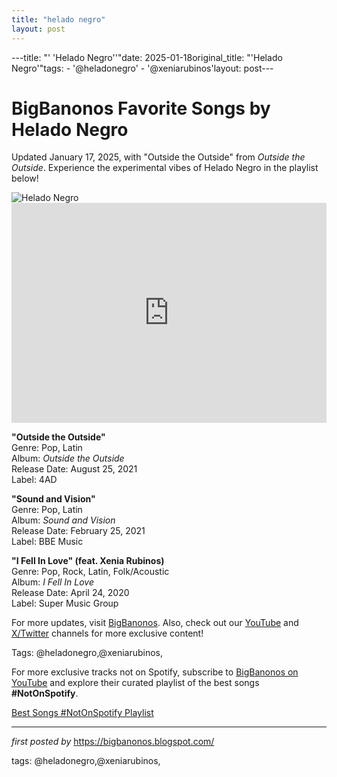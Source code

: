 ```yaml
---
title: "helado negro"
layout: post
---
```

---title: "' 'Helado Negro''"date: 2025-01-18original_title: "'Helado Negro'"tags:  - '@heladonegro'  - '@xeniarubinos'layout: post---<!-- Title of the Post --><h1 >BigBanonos Favorite Songs by Helado Negro</h1> <!-- Introductory Text --><p >Updated January 17, 2025, with "Outside the Outside" from <em>Outside the Outside</em>. Experience the experimental vibes of Helado Negro in the playlist below!</p> <!-- Featured Image --><div > <img src="https://i.scdn.co/image/ab6761610000e5eba6f4081acb306509f7253686" alt="Helado Negro" /></div> <!-- Spotify Embed --><div > <iframe src="https://open.spotify.com/embed/playlist/6xQ2oToNX8V4nQWlVTNV2v?utm_source=generator" width="100%" height="352" frameborder="0" allowfullscreen="" allow="autoplay; clipboard-write; encrypted-media; fullscreen; picture-in-picture" loading="lazy"></iframe></div> <!-- Song Information --><div > <p><strong>"Outside the Outside"</strong><br> Genre: Pop, Latin<br> Album: <em>Outside the Outside</em><br> Release Date: August 25, 2021<br> Label: 4AD</p> <p><strong>"Sound and Vision"</strong><br> Genre: Pop, Latin<br> Album: <em>Sound and Vision</em><br> Release Date: February 25, 2021<br> Label: BBE Music</p> <p><strong>"I Fell In Love" (feat. Xenia Rubinos)</strong><br> Genre: Pop, Rock, Latin, Folk/Acoustic<br> Album: <em>I Fell In Love</em><br> Release Date: April 24, 2020<br> Label: Super Music Group</p></div> <!-- Footer Links --><div > <p>For more updates, visit <a href="https://bigbanonos.blogspot.com/" target="_blank">BigBanonos</a>. Also, check out our <a href="https://www.youtube.com/@BigBanonos" target="_blank">YouTube</a> and <a href="https://x.com/bigbanonos" target="_blank">X/Twitter</a> channels for more exclusive content!</p></div> <!-- Tags --><p >Tags: @heladonegro,@xeniarubinos,</p><!--Subscribe and Playlist Links--><div>    <p>For more exclusive tracks not on Spotify, subscribe to <a href="https://www.youtube.com/@BigBanonos" target="_blank">BigBanonos on YouTube</a> and explore their curated playlist of the best songs <strong>#NotOnSpotify</strong>.</p>    <p><a href="https://www.youtube.com/playlist?list=PLtuNtuTatqI0kFahUCbtbfenC_ET5O_tr" target="_blank">Best Songs #NotOnSpotify Playlist<br /></a></p></div><hr /><p><em>first posted by</em> <a href="https://bigbanonos.blogspot.com/" rel="noopener" target="_new">https://bigbanonos.blogspot.com/</a></p><p>tags: @heladonegro,@xeniarubinos,</p>